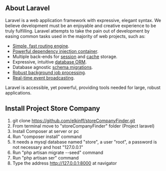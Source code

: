 ## About Laravel

Laravel is a web application framework with expressive, elegant syntax. We believe development must be an enjoyable and creative experience to be truly fulfilling. Laravel attempts to take the pain out of development by easing common tasks used in the majority of web projects, such as:

- [Simple, fast routing engine](https://laravel.com/docs/routing).
- [Powerful dependency injection container](https://laravel.com/docs/container).
- Multiple back-ends for [session](https://laravel.com/docs/session) and [cache](https://laravel.com/docs/cache) storage.
- Expressive, intuitive [database ORM](https://laravel.com/docs/eloquent).
- Database agnostic [schema migrations](https://laravel.com/docs/migrations).
- [Robust background job processing](https://laravel.com/docs/queues).
- [Real-time event broadcasting](https://laravel.com/docs/broadcasting).

Laravel is accessible, yet powerful, providing tools needed for large, robust applications.

## Install Project Store Company

1. git clone https://github.com/elkinff/storeCompanyFinder.git
2. From terminal move to "storeCompanyFinder" folder (Project laravel)
3. Install Composer at server or pc
4. Run "composer install" command
5. It needs a mysql database named "store", a user "root", a password is not necessary and host "127.0.0.1"
6. Run "php artisan migrate --seed" command
7. Run "php artisan ser" command
8. Type the address http://127.0.0.1:8000 at navigator 